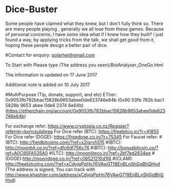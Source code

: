 # Dice-Buster
Some people have claimed what they knew, but I don't fully think so.
There are many people playing , generally we all lose from these games. Because of personal concerns, I have some idea what if I knew how they built?
I just found a way, by applying tricks from the talk, we shall get good from it, hoping these people design a better pair of dice.

#Contact for enquiry:
polarhei@gmail.com


To Start with Please type (The address you seen)/BotAnalyser_OneGo.html

The information is updated on 17 June 2017

Additional note is added on 10 July 2017

#MultiPurpose (Tip, donate, support, and etc) ETher: 0x9053fb782bbac15828b9653abee0de623746e64b (0x90 53fb 782b bac1 5828b 9653 abee 0de6 2374 6e64b) (https://etherchain.org/account/0x9053fb782bbac15828b9653abee0de623746e64b)

For exchange refer: https://www.cryptopia.co.nz/Register?referrer=konyzulphrea 
For Dice refer (BTC): https://freebitco.in/?r=41855 
For Dice refer (DOGE): https://freedoge.co.in/?r=75345 
For Faucet refer: 
#(BTC): http://fieldbitcoins.com/?ref=x2jgryh515 
#(BTC): http://moonbit.co.in/?ref=dfc6df756c76 
#(BTC): http://bonusbitcoin.co/?ref=A0C85FA535A0 
#(LTC): http://moonliteco.in/?ref=2bf7ed2834ee 
#(DOGE):http://moondoge.co.in/?ref=06521210d1f4 
#(CLAM): http://freebitcoins.com/?ref=xCdyjqPpHn76VAwGTf8EnBLnShGqBhQHvd (The address is signed, You can track with http://www.khashier.com/address/xCdyjqPpHn76VAwGTf8EnBLnShGqBhQHvd)

